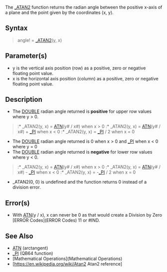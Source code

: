 The [_ATAN2](_ATAN2) function returns the radian angle between the positive x-axis of a plane and the point given by the coordinates (x, y).


## Syntax

>  angle! = [_ATAN2](_ATAN2)(y, x)


## Parameter(s)

* y is the vertical axis position (row) as a positive, zero or negative floating point value.
* x is the horizontal axis position (column) as a positive, zero or negative floating point value. 


## Description

* The [DOUBLE](DOUBLE) radian angle returned is **positive** for upper row values where y > 0.
> :* _ATAN2(y, x) = [ATN](ATN)(y# / x#) when x > 0
> :* _ATAN2(y, x) = [ATN](ATN)(y# / x#) + [_PI](_PI) when x < 0
> :* _ATAN2(y, x) = [_PI](_PI) / 2 when x = 0
* The [DOUBLE](DOUBLE) radian angle returned is 0 when x > 0 and [_PI](_PI) when x < 0 where y = 0 
* The [DOUBLE](DOUBLE) radian angle returned is **negative** for lower row values where y < 0.
> :* _ATAN2(y, x) = [ATN](ATN)(y# / x#) when x > 0
> :* _ATAN2(y, x) = [ATN](ATN)(y# / x#) - [_PI](_PI) when x < 0
> :* _ATAN2(y, x) = -[_PI](_PI) / 2 when x = 0
* _ATAN2(0, 0) is undefined and the function returns 0 instead of a division error.


## Error(s)

* With [ATN](ATN)(y / x), x can never be 0 as that would create a Division by Zero [ERROR Codes](ERROR Codes) 11 or #IND.


## See Also

* [ATN](ATN) (arctangent)
* [_PI](_PI) (QB64 function)
* [Mathematical Operations](Mathematical Operations)
* [https://en.wikipedia.org/wiki/Atan2 Atan2 reference]




